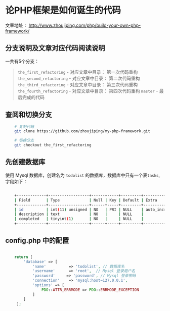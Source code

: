 # 论PHP框架是如何诞生的代码

文章地址： http://www.zhoujiping.com/php/build-your-own-php-framework/ 

## 分支说明及文章对应代码阅读说明

一共有5个分支：

>  `the_first_refactoring` -  对应文章中目录： 第一次代码重构
>  `the_second_refactoring` -  对应文章中目录： 第二次代码重构
>  `the_third_refactoring` -  对应文章中目录： 第三次代码重构
>  `the_fourth_refactoring` -  对应文章中目录： 第四次代码重构
>   `master`                -  最后完成的代码


## 查阅和切换分支

```bash
    # 复制代码
    git clone https://github.com/zhoujiping/my-php-framework.git

    # 切换分支
    git checkout the_first_refactoring
```

## 先创建数据库

使用 Mysql 数据库，创建名为 `todolist` 的数据库，数据库中只有一个表`tasks`, 字段如下：

```bash

    +-------------+------------------+------+-----+---------+----------------+
    | Field       | Type             | Null | Key | Default | Extra          |
    +-------------+------------------+------+-----+---------+----------------+
    | id          | int(11) unsigned | NO   | PRI | NULL    | auto_increment |
    | description | text             | NO   |     | NULL    |                |
    | completed   | tinyint(1)       | NO   |     | NULL    |                |
    +-------------+------------------+------+-----+---------+----------------+
```

## config.php 中的配置

```php

    return [
        'database' => [
            'name'          => 'todolist', // 数据库名
            'username'      => 'root',  // Mysql 登录用户名
            'password'     => 'password', // Mysql 登录密码
            'connection'    => 'mysql:host=127.0.0.1',
            'options' => [
                PDO::ATTR_ERRMODE => PDO::ERRMODE_EXCEPTION
            ]
        ]
     ];
 ```



